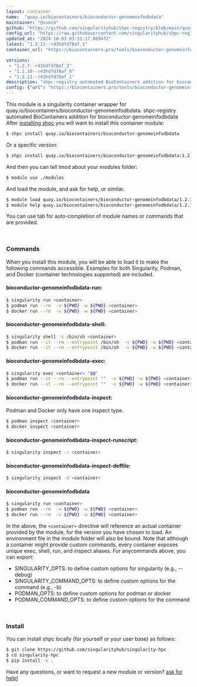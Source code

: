 ```yaml
---
layout: container
name:  "quay.io/biocontainers/bioconductor-genomeinfodbdata"
maintainer: "@vsoch"
github: "https://github.com/singularityhub/shpc-registry/blob/main/quay.io/biocontainers/bioconductor-genomeinfodbdata/container.yaml"
config_url: "https://raw.githubusercontent.com/singularityhub/shpc-registry/main/quay.io/biocontainers/bioconductor-genomeinfodbdata/container.yaml"
updated_at: "2024-10-03 03:31:17.869472"
latest: "1.2.11--r43hdfd78af_1"
container_url: "https://biocontainers.pro/tools/bioconductor-genomeinfodbdata"

versions:
 - "1.2.7--r41hdfd78af_2"
 - "1.2.10--r43hdfd78af_0"
 - "1.2.11--r43hdfd78af_1"
description: "shpc-registry automated BioContainers addition for bioconductor-genomeinfodbdata"
config: {"url": "https://biocontainers.pro/tools/bioconductor-genomeinfodbdata", "maintainer": "@vsoch", "description": "shpc-registry automated BioContainers addition for bioconductor-genomeinfodbdata", "latest": {"1.2.11--r43hdfd78af_1": "sha256:968e7cb795000bfeb878dd2543e174edec677589a074e92e5675a70689ea8817"}, "tags": {"1.2.7--r41hdfd78af_2": "sha256:cd8f8c3a44b324143393764c6eb17a0582408e3d8c72ad642f98a490ce32b3e9", "1.2.10--r43hdfd78af_0": "sha256:6d80a80def1d4b7cb0d5e7f3f5bb8da49b3f8373bd24195018af826e8112035d", "1.2.11--r43hdfd78af_1": "sha256:968e7cb795000bfeb878dd2543e174edec677589a074e92e5675a70689ea8817"}, "docker": "quay.io/biocontainers/bioconductor-genomeinfodbdata"}
---
```


This module is a singularity container wrapper for quay.io/biocontainers/bioconductor-genomeinfodbdata.
shpc-registry automated BioContainers addition for bioconductor-genomeinfodbdata
After [installing shpc](#install) you will want to install this container module:


```bash
$ shpc install quay.io/biocontainers/bioconductor-genomeinfodbdata
```

Or a specific version:

```bash
$ shpc install quay.io/biocontainers/bioconductor-genomeinfodbdata:1.2.11--r43hdfd78af_1
```

And then you can tell lmod about your modules folder:

```bash
$ module use ./modules
```

And load the module, and ask for help, or similar.

```bash
$ module load quay.io/biocontainers/bioconductor-genomeinfodbdata/1.2.11--r43hdfd78af_1
$ module help quay.io/biocontainers/bioconductor-genomeinfodbdata/1.2.11--r43hdfd78af_1
```

You can use tab for auto-completion of module names or commands that are provided.

<br>

### Commands

When you install this module, you will be able to load it to make the following commands accessible.
Examples for both Singularity, Podman, and Docker (container technologies supported) are included.

#### bioconductor-genomeinfodbdata-run:

```bash
$ singularity run <container>
$ podman run --rm  -v ${PWD} -w ${PWD} <container>
$ docker run --rm  -v ${PWD} -w ${PWD} <container>
```

#### bioconductor-genomeinfodbdata-shell:

```bash
$ singularity shell -s /bin/sh <container>
$ podman run --it --rm --entrypoint /bin/sh  -v ${PWD} -w ${PWD} <container>
$ docker run --it --rm --entrypoint /bin/sh  -v ${PWD} -w ${PWD} <container>
```

#### bioconductor-genomeinfodbdata-exec:

```bash
$ singularity exec <container> "$@"
$ podman run --it --rm --entrypoint ""  -v ${PWD} -w ${PWD} <container> "$@"
$ docker run --it --rm --entrypoint ""  -v ${PWD} -w ${PWD} <container> "$@"
```

#### bioconductor-genomeinfodbdata-inspect:

Podman and Docker only have one inspect type.

```bash
$ podman inspect <container>
$ docker inspect <container>
```

#### bioconductor-genomeinfodbdata-inspect-runscript:

```bash
$ singularity inspect -r <container>
```

#### bioconductor-genomeinfodbdata-inspect-deffile:

```bash
$ singularity inspect -d <container>
```



#### bioconductor-genomeinfodbdata

```bash
$ singularity run <container>
$ podman run --rm  -v ${PWD} -w ${PWD} <container>
$ docker run --rm  -v ${PWD} -w ${PWD} <container>
```


In the above, the `<container>` directive will reference an actual container provided
by the module, for the version you have chosen to load. An environment file in the
module folder will also be bound. Note that although a container
might provide custom commands, every container exposes unique exec, shell, run, and
inspect aliases. For anycommands above, you can export:

 - SINGULARITY_OPTS: to define custom options for singularity (e.g., --debug)
 - SINGULARITY_COMMAND_OPTS: to define custom options for the command (e.g., -b)
 - PODMAN_OPTS: to define custom options for podman or docker
 - PODMAN_COMMAND_OPTS: to define custom options for the command

<br>

### Install

You can install shpc locally (for yourself or your user base) as follows:

```bash
$ git clone https://github.com/singularityhub/singularity-hpc
$ cd singularity-hpc
$ pip install -e .
```

Have any questions, or want to request a new module or version? [ask for help!](https://github.com/singularityhub/singularity-hpc/issues)